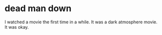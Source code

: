 # dead man down
I watched a movie the first time in a while.
It was a dark atmosphere movie. It was okay.